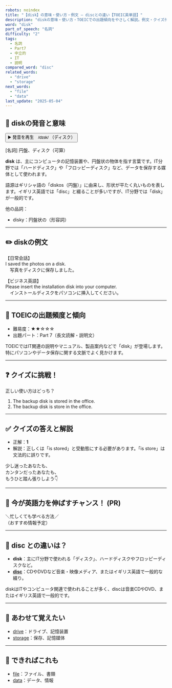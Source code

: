 ```yaml
---
robots: noindex
title: "【disk】の意味・使い方・例文 ― discとの違い【TOEIC英単語】"
description: "diskの意味・使い方・TOEICでの出題傾向をやさしく解説。例文・クイズ付きでdiscとの違いもわかりやすく学べます。"
word: "disk"
part_of_speech: "名詞"
difficulty: "2"
tags:
  - 名詞
  - Part7
  - 中立的
  - IT
  - 説明
compared_word: "disc"
related_words:
  - "drive"
  - "storage"
next_words:
  - "file"
  - "data"
last_update: "2025-05-04"
---
```


## 🔰 diskの発音と意味

<button class="play-audio" onclick="playTTS('disk')">
  <span class="play-audio-main">
    ▶️ 発音を再生　/dɪsk/
  </span>
  <span class="play-audio-sub">
    （ディスク）
  </span>
</button>

[名詞] 円盤、ディスク（可算）

**disk** は、主にコンピュータの記憶装置や、円盤状の物体を指す言葉です。IT分野では「ハードディスク」や「フロッピーディスク」など、データを保存する媒体として使われます。

語源はギリシャ語の「diskos（円盤）」に由来し、形状が平たく丸いものを表します。イギリス英語では「disc」と綴ることが多いですが、IT分野では「disk」が一般的です。

他の品詞：  
- disky：円盤状の（形容詞）

---

## ✏️ diskの例文

【日常会話】  
I saved the photos on a disk.  
　写真をディスクに保存しました。

【ビジネス英語】  
Please insert the installation disk into your computer.  
　インストールディスクをパソコンに挿入してください。

---

## 🎯 TOEICの出題頻度と傾向

- 難易度：★★☆☆☆
- 出題パート：Part 7（長文読解・説明文）

TOEICではIT関連の説明やマニュアル、製品案内などで「disk」が登場します。特にパソコンやデータ保存に関する文脈でよく見かけます。

---

## ❓ クイズに挑戦！

正しい使い方はどっち？

1. The backup disk is stored in the office.  
2. The backup disk is store in the office.

---

## ✅ クイズの答えと解説

- 正解：**1**
- 解説：正しくは「is stored」と受動態にする必要があります。「is store」は文法的に誤りです。

少し迷ったあなたも、  
カンタンだったあなたも、  
もうひと踏ん張りしよう👇️

---

## 🚀 今が英語力を伸ばすチャンス！ (PR)

<div class="info-center">
＼忙しくても学べる方法／<br>  
（おすすめ情報予定）
</div>

---

## 🤔  disc との違いは？

- **disk**：主にIT分野で使われる「ディスク」、ハードディスクやフロッピーディスクなど。
- **[disc](/word/disc/)**：CDやDVDなど音楽・映像メディア、またはイギリス英語で一般的な綴り。

diskはITやコンピュータ関連で使われることが多く、discは音楽CDやDVD、またはイギリス英語で一般的です。

---

## 🧩 あわせて覚えたい

- [drive](/word/drive/)：ドライブ、記憶装置
- [storage](/word/storage/)：保存、記憶媒体

---

## 📖 できればこれも

- [file](/word/file/)：ファイル、書類
- [data](/word/data/)：データ、情報

<!-- cvid: aid04_bid30 -->
